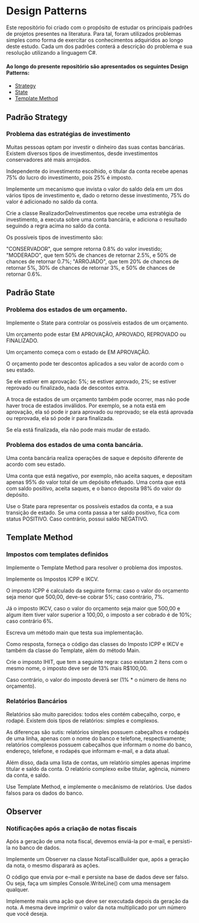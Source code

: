 # Design Patterns

Este repositório foi criado com o propósito de estudar os principais padrões de projetos presentes na literatura. Para tal, foram utilizados problemas simples como forma de exercitar os conhecimentos adquiridos ao longo deste estudo. Cada um dos padrões conterá a descrição do problema e sua resolução utilizando a linguagem C#.


<a name="ancora"></a>
#### Ao longo do presente repositório são apresentados os seguintes Design Patterns:
- [Strategy](#strategy)
- [State](#state)
- [Template Method](#template)

## Padrão Strategy
<div id = "strategy">

### Problema das estratégias de investimento

Muitas pessoas optam por investir o dinheiro das suas contas bancárias. Existem diversos tipos de investimentos, desde investimentos conservadores até mais arrojados.

Independente do investimento escolhido, o titular da conta recebe apenas 75% do lucro do investimento, pois 25% é imposto.

Implemente um mecanismo que invista o valor do saldo dela em um dos vários tipos de investimento e, dado o retorno desse investimento, 75% do valor é adicionado no saldo da conta.

Crie a classe RealizadorDeInvestimentos que recebe uma estratégia de investimento, a executa sobre uma conta bancária, e adiciona o resultado seguindo a regra acima no saldo da conta.

Os possíveis tipos de investimento são:

"CONSERVADOR", que sempre retorna 0.8% do valor investido;
"MODERADO", que tem 50% de chances de retornar 2.5%, e 50% de chances de retornar 0.7%;
"ARROJADO", que tem 20% de chances de retornar 5%, 30% de chances de retornar 3%, e 50% de chances de retornar 0.6%.

</div>

## Padrão State
<div id = "state">

### Problema dos estados de um orçamento.

Implemente o State para controlar os possíveis estados de um orçamento.

Um orçamento pode estar EM APROVAÇÃO, APROVADO, REPROVADO ou FINALIZADO.

Um orçamento começa com o estado de EM APROVAÇÃO.

O orçamento pode ter descontos aplicados a seu valor de acordo com o seu estado.

Se ele estiver em aprovação: 5%; se estiver aprovado, 2%; se estiver reprovado ou finalizado, nada de descontos extra.

A troca de estados de um orçamento também pode ocorrer, mas não pode haver troca de estados inválidos. Por exemplo, se a nota está em aprovação, ela só pode ir para aprovado ou reprovado; se ela está aprovada ou reprovada, ela só pode ir para finalizada.

Se ela está finalizada, ela não pode mais mudar de estado.

### Problema dos estados de uma conta bancária.
Uma conta bancária realiza operações de saque e depósito diferente de acordo com seu estado.

Uma conta que está negativo, por exemplo, não aceita saques, e depositam apenas 95% do valor total de um depósito efetuado. Uma conta que está com saldo positivo, aceita saques, e o banco deposita 98% do valor do depósito.

Use o State para representar os possíveis estados da conta, e a sua transição de estado. Se uma conta passa a ter saldo positivo, fica com status POSITIVO. Caso contrário, possui saldo NEGATIVO.

</div>

## Template Method

<div id = "template">

### Impostos com templates definidos

Implemente o Template Method para resolver o problema dos impostos.

Implemente os Impostos ICPP e IKCV.

O imposto ICPP é calculado da seguinte forma: caso o valor do orçamento seja menor que 500,00, deve-se cobrar 5%; caso contrário, 7%.

Já o imposto IKCV, caso o valor do orçamento seja maior que 500,00 e algum item tiver valor superior a 100,00, o imposto a ser cobrado é de 10%; caso contrário 6%.

Escreva um método main que testa sua implementação.

Como resposta, forneça o código das classes do Imposto ICPP e IKCV e também da classe do Template, além do método Main.

Crie o imposto IHIT, que tem a seguinte regra: caso existam 2 ítens com o mesmo nome, o imposto deve ser de 13% mais R$100,00.

Caso contrário, o valor do imposto deverá ser (1% * o número de ítens no orçamento).

### Relatórios Bancários

Relatórios são muito parecidos: todos eles contém cabeçalho, corpo, e rodapé. Existem dois tipos de relatórios: simples e complexos.

As diferenças são sutis: relatórios simples possuem cabeçalhos e rodapés de uma linha, apenas com o nome do banco e telefone, respectivamente; relatórios complexos possuem cabeçalhos que informam o nome do banco, endereço, telefone, e rodapés que informam e-mail, e a data atual.

Além disso, dada uma lista de contas, um relatório simples apenas imprime titular e saldo da conta. O relatório complexo exibe titular, agência, número da conta, e saldo.

Use Template Method, e implemente o mecânismo de relatórios. Use dados falsos para os dados do banco.

</div>


## Observer

### Notificações após a criação de notas fiscais
Após a geração de uma nota fiscal, devemos enviá-la por e-mail, e persisti-la no banco de dados.

Implemente um Observer na classe NotaFiscalBuilder que, após a geração da nota, o mesmo disparará as ações.

O código que envia por e-mail e persiste na base de dados deve ser falso. Ou seja, faça um simples Console.WriteLine() com uma mensagem qualquer.

Implemente mais uma ação que deve ser executada depois da geração da nota. A mesma deve imprimir o valor da nota multiplicado por um número que você deseja.